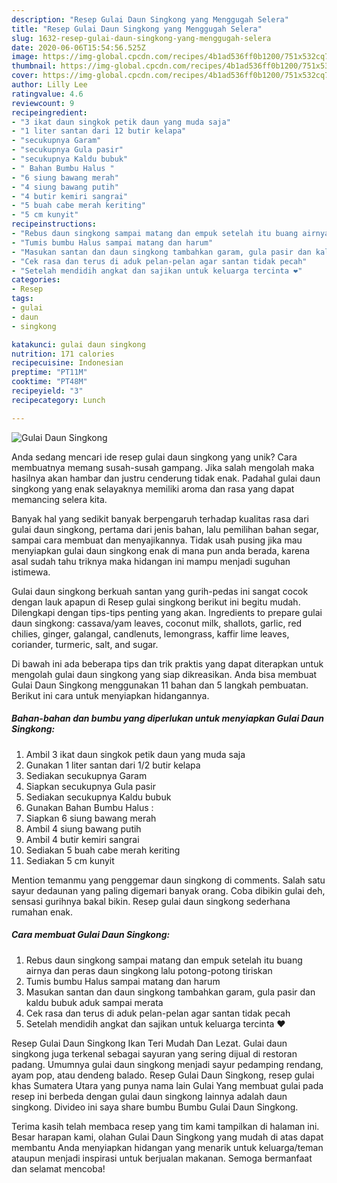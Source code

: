 ```yaml
---
description: "Resep Gulai Daun Singkong yang Menggugah Selera"
title: "Resep Gulai Daun Singkong yang Menggugah Selera"
slug: 1632-resep-gulai-daun-singkong-yang-menggugah-selera
date: 2020-06-06T15:54:56.525Z
image: https://img-global.cpcdn.com/recipes/4b1ad536ff0b1200/751x532cq70/gulai-daun-singkong-foto-resep-utama.jpg
thumbnail: https://img-global.cpcdn.com/recipes/4b1ad536ff0b1200/751x532cq70/gulai-daun-singkong-foto-resep-utama.jpg
cover: https://img-global.cpcdn.com/recipes/4b1ad536ff0b1200/751x532cq70/gulai-daun-singkong-foto-resep-utama.jpg
author: Lilly Lee
ratingvalue: 4.6
reviewcount: 9
recipeingredient:
- "3 ikat daun singkok petik daun yang muda saja"
- "1 liter santan dari 12 butir kelapa"
- "secukupnya Garam"
- "secukupnya Gula pasir"
- "secukupnya Kaldu bubuk"
- " Bahan Bumbu Halus "
- "6 siung bawang merah"
- "4 siung bawang putih"
- "4 butir kemiri sangrai"
- "5 buah cabe merah keriting"
- "5 cm kunyit"
recipeinstructions:
- "Rebus daun singkong sampai matang dan empuk setelah itu buang airnya dan peras daun singkong lalu potong-potong tiriskan"
- "Tumis bumbu Halus sampai matang dan harum"
- "Masukan santan dan daun singkong tambahkan garam, gula pasir dan kaldu bubuk aduk sampai merata"
- "Cek rasa dan terus di aduk pelan-pelan agar santan tidak pecah"
- "Setelah mendidih angkat dan sajikan untuk keluarga tercinta ❤"
categories:
- Resep
tags:
- gulai
- daun
- singkong

katakunci: gulai daun singkong 
nutrition: 171 calories
recipecuisine: Indonesian
preptime: "PT11M"
cooktime: "PT48M"
recipeyield: "3"
recipecategory: Lunch

---
```



![Gulai Daun Singkong](https://img-global.cpcdn.com/recipes/4b1ad536ff0b1200/751x532cq70/gulai-daun-singkong-foto-resep-utama.jpg)

Anda sedang mencari ide resep gulai daun singkong yang unik? Cara membuatnya memang susah-susah gampang. Jika salah mengolah maka hasilnya akan hambar dan justru cenderung tidak enak. Padahal gulai daun singkong yang enak selayaknya memiliki aroma dan rasa yang dapat memancing selera kita.

Banyak hal yang sedikit banyak berpengaruh terhadap kualitas rasa dari gulai daun singkong, pertama dari jenis bahan, lalu pemilihan bahan segar, sampai cara membuat dan menyajikannya. Tidak usah pusing jika mau menyiapkan gulai daun singkong enak di mana pun anda berada, karena asal sudah tahu triknya maka hidangan ini mampu menjadi suguhan istimewa.

Gulai daun singkong berkuah santan yang gurih-pedas ini sangat cocok dengan lauk apapun di Resep gulai singkong berikut ini begitu mudah. Dilengkapi dengan tips-tips penting yang akan. Ingredients to prepare gulai daun singkong: cassava/yam leaves, coconut milk, shallots, garlic, red chilies, ginger, galangal, candlenuts, lemongrass, kaffir lime leaves, coriander, turmeric, salt, and sugar.


Di bawah ini ada beberapa tips dan trik praktis yang dapat diterapkan untuk mengolah gulai daun singkong yang siap dikreasikan. Anda bisa membuat Gulai Daun Singkong menggunakan 11 bahan dan 5 langkah pembuatan. Berikut ini cara untuk menyiapkan hidangannya.

<!--inarticleads1-->

##### Bahan-bahan dan bumbu yang diperlukan untuk menyiapkan Gulai Daun Singkong:

1. Ambil 3 ikat daun singkok petik daun yang muda saja
1. Gunakan 1 liter santan dari 1/2 butir kelapa
1. Sediakan secukupnya Garam
1. Siapkan secukupnya Gula pasir
1. Sediakan secukupnya Kaldu bubuk
1. Gunakan  Bahan Bumbu Halus :
1. Siapkan 6 siung bawang merah
1. Ambil 4 siung bawang putih
1. Ambil 4 butir kemiri sangrai
1. Sediakan 5 buah cabe merah keriting
1. Sediakan 5 cm kunyit


Mention temanmu yang penggemar daun singkong di comments. Salah satu sayur dedaunan yang paling digemari banyak orang. Coba dibikin gulai deh, sensasi gurihnya bakal bikin. Resep gulai daun singkong sederhana rumahan enak. 

<!--inarticleads2-->

##### Cara membuat Gulai Daun Singkong:

1. Rebus daun singkong sampai matang dan empuk setelah itu buang airnya dan peras daun singkong lalu potong-potong tiriskan
1. Tumis bumbu Halus sampai matang dan harum
1. Masukan santan dan daun singkong tambahkan garam, gula pasir dan kaldu bubuk aduk sampai merata
1. Cek rasa dan terus di aduk pelan-pelan agar santan tidak pecah
1. Setelah mendidih angkat dan sajikan untuk keluarga tercinta ❤


Resep Gulai Daun Singkong Ikan Teri Mudah Dan Lezat. Gulai daun singkong juga terkenal sebagai sayuran yang sering dijual di restoran padang. Umumnya gulai daun singkong menjadi sayur pedamping rendang, ayam pop, atau dendeng balado. Resep Gulai Daun Singkong, resep gulai khas Sumatera Utara yang punya nama lain Gulai Yang membuat gulai pada resep ini berbeda dengan gulai daun singkong lainnya adalah daun singkong. Divideo ini saya share bumbu Bumbu Gulai Daun Singkong. 

Terima kasih telah membaca resep yang tim kami tampilkan di halaman ini. Besar harapan kami, olahan Gulai Daun Singkong yang mudah di atas dapat membantu Anda menyiapkan hidangan yang menarik untuk keluarga/teman ataupun menjadi inspirasi untuk berjualan makanan. Semoga bermanfaat dan selamat mencoba!
